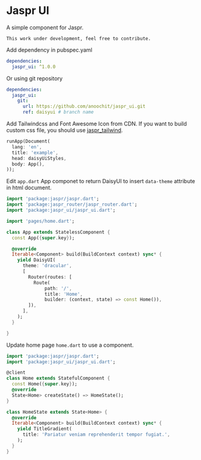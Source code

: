 # Jaspr UI

A simple component for Jaspr.

`This work under development, feel free to contribute.`

Add dependency in pubspec.yaml

```yaml
dependencies:
  jaspr_ui: ^1.0.0
```

Or using git repository

```yaml
dependencies:
  jaspr_ui:
    git:
      url: https://github.com/anoochit/jaspr_ui.git
      ref: daisyui # branch name
```

<!-- ### Use CDN for Tailwind and DaisyUI -->

Add Tailwindcss and Font Awesome Icon from CDN. If you want to build custom css file, you should use [jaspr_tailwind](https://pub.dev/packages/jaspr_tailwind).

```dart
runApp(Document(
  lang: 'en',
  title: 'example',
  head: daisyUiStyles,
  body: App(),
));
```

<!--
### Use `jaspr_tailwind` for Tailwind and DaisyUI

Install `jaspr_tailwind` follow the [installation](https://pub.dev/packages/jaspr_tailwind) from package page.

`jaspr_tailwind` utilizes Tailwind CSS CLI to compile your `web/styles.css`file. As it relies on DaisyUI, you'll need to install DaisyUI as well.

```bash
npm i -D daisyui@latest
```

Update `tailwind.config.js` to use DaisyUI as follow.

```javascript
/** @type {import('tailwindcss').Config} */
module.exports = {
  content: ["./{lib,web}/**/*.dart"],
  theme: {
    extend: {},
  },
  // install daisyui
  plugins: [require("daisyui")],
  // daisy ui themes
  daisyui: {
    themes: ["light", "dark", "dracular", "cupcake"],
  },
};
``` -->

Edit `app.dart` App componet to return DaisyUI to insert `data-theme` attribute in html document.

```dart
import 'package:jaspr/jaspr.dart';
import 'package:jaspr_router/jaspr_router.dart';
import 'package:jaspr_ui/jaspr_ui.dart';

import 'pages/home.dart';

class App extends StatelessComponent {
  const App({super.key});

  @override
  Iterable<Component> build(BuildContext context) sync* {
    yield DaisyUI(
      theme: 'dracular',
      [
        Router(routes: [
          Route(
              path: '/',
              title: 'Home',
              builder: (context, state) => const Home()),
        ]),
      ],
    );
  }

}
```

Update home page `home.dart` to use a component.

```dart
import 'package:jaspr/jaspr.dart';
import 'package:jaspr_ui/jaspr_ui.dart';

@client
class Home extends StatefulComponent {
  const Home({super.key});
  @override
  State<Home> createState() => HomeState();
}

class HomeState extends State<Home> {
  @override
  Iterable<Component> build(BuildContext context) sync* {
    yield TitleGradient(
      title: 'Pariatur veniam reprehenderit tempor fugiat.',
    );
  }
}

```
